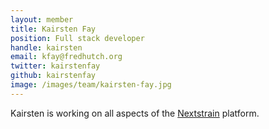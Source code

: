 ```yaml
---
layout: member
title: Kairsten Fay
position: Full stack developer
handle: kairsten
email: kfay@fredhutch.org
twitter: kairstenfay
github: kairstenfay
image: /images/team/kairsten-fay.jpg
---
```


Kairsten is working on all aspects of the [Nextstrain](http://nextstrain.org) platform.
